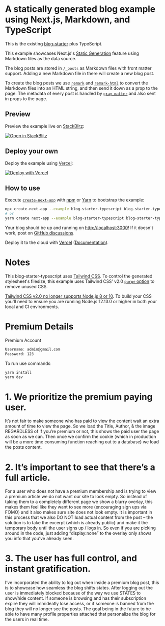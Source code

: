 # A statically generated blog example using Next.js, Markdown, and TypeScript

This is the existing [blog-starter](https://github.com/vercel/next.js/tree/canary/examples/blog-starter) plus TypeScript.

This example showcases Next.js's [Static Generation](https://nextjs.org/docs/basic-features/pages) feature using Markdown files as the data source.

The blog posts are stored in `/_posts` as Markdown files with front matter support. Adding a new Markdown file in there will create a new blog post.

To create the blog posts we use [`remark`](https://github.com/remarkjs/remark) and [`remark-html`](https://github.com/remarkjs/remark-html) to convert the Markdown files into an HTML string, and then send it down as a prop to the page. The metadata of every post is handled by [`gray-matter`](https://github.com/jonschlinkert/gray-matter) and also sent in props to the page.

## Preview

Preview the example live on [StackBlitz](http://stackblitz.com/):

[![Open in StackBlitz](https://developer.stackblitz.com/img/open_in_stackblitz.svg)](https://stackblitz.com/github/vercel/next.js/tree/canary/examples/blog-starter-typescript)

## Deploy your own

Deploy the example using [Vercel](https://vercel.com?utm_source=github&utm_medium=readme&utm_campaign=next-example):

[![Deploy with Vercel](https://vercel.com/button)](https://vercel.com/new/git/external?repository-url=https://github.com/vercel/next.js/tree/canary/examples/blog-starter-typescript&project-name=blog-starter-typescript&repository-name=blog-starter-typescript)

## How to use

Execute [`create-next-app`](https://github.com/vercel/next.js/tree/canary/packages/create-next-app) with [npm](https://docs.npmjs.com/cli/init) or [Yarn](https://yarnpkg.com/lang/en/docs/cli/create/) to bootstrap the example:

```bash
npx create-next-app --example blog-starter-typescript blog-starter-typescript-app
# or
yarn create next-app --example blog-starter-typescript blog-starter-typescript-app
```

Your blog should be up and running on [http://localhost:3000](http://localhost:3000)! If it doesn't work, post on [GitHub discussions](https://github.com/vercel/next.js/discussions).

Deploy it to the cloud with [Vercel](https://vercel.com/new?utm_source=github&utm_medium=readme&utm_campaign=next-example) ([Documentation](https://nextjs.org/docs/deployment)).

# Notes

This blog-starter-typescript uses [Tailwind CSS](https://tailwindcss.com). To control the generated stylesheet's filesize, this example uses Tailwind CSS' v2.0 [`purge` option](https://tailwindcss.com/docs/controlling-file-size/#removing-unused-css) to remove unused CSS.

[Tailwind CSS v2.0 no longer supports Node.js 8 or 10](https://tailwindcss.com/docs/upgrading-to-v2#upgrade-to-node-js-12-13-or-higher). To build your CSS you'll need to ensure you are running Node.js 12.13.0 or higher in both your local and CI environments.

# Premium Details

Premium Account
```bash
Username: admin@gmail.com
Password: 123
```

To run use commands:
```bash
yarn install
yarn dev
```

# 1. We prioritize the premium paying user. 

It’s not fair to make someone who has paid to view the content wait an extra amount of time to view the page. So we load the Title, Author, & the image REGARDLESS of if you’re premium or not, this shows the paid user the page as soon as we can. Then once we confirm the cookie (which in production will be a more time consuming function reaching out to a database) we load the posts content.


# 2. It’s important to see that there’s a full article.

For a user who does not have a premium membership and is trying to view a premium article we do not want our site to look empty. So instead of taking them to a completely different page we show a blurry overlay, this makes them feel like they want to see more (encouraging sign ups via FOMO) and it also makes sure site does not look empty. It is important in this process that we also DO NOT load actual content from the post – the solution is to take the excerpt (which is already public) and make it the temporary body until the user signs up / logs in. So even if you are picking around in the code, just adding “display:none” to the overlay only shows you info that you’ve already seen.


# 3. The user has full control, and instant gratification.

I’ve incorporated the ability to log out when inside a premium blog post, this is to showcase how seamless the blog shifts states. After logging out the user is immediately blocked because of the way we use STATES to show/hide content. If someone is browsing and has their subscription expire they will immideatly lose access, or if someone is banned from the blog they will no longer see the posts. The goal being in the future to be able to have many profile properties attached that personalize the blog for the users in real time.

